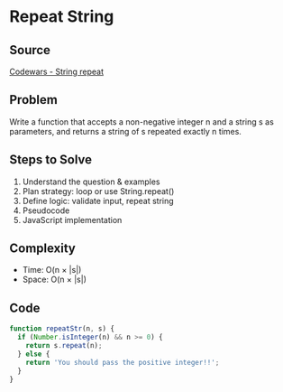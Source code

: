 # Repeat String

## Source
[Codewars - String repeat](https://www.codewars.com/kata/string-repeat)

## Problem
Write a function that accepts a non-negative integer n and a string s as parameters, and returns a string of s repeated exactly n times.

## Steps to Solve
1. Understand the question & examples
2. Plan strategy: loop or use String.repeat()
3. Define logic: validate input, repeat string
4. Pseudocode
5. JavaScript implementation

## Complexity
- Time: O(n × |s|)
- Space: O(n × |s|)

## Code
```js
function repeatStr(n, s) { 
  if (Number.isInteger(n) && n >= 0) { 
    return s.repeat(n);
  } else { 
    return 'You should pass the positive integer!!'; 
  }
}
```

